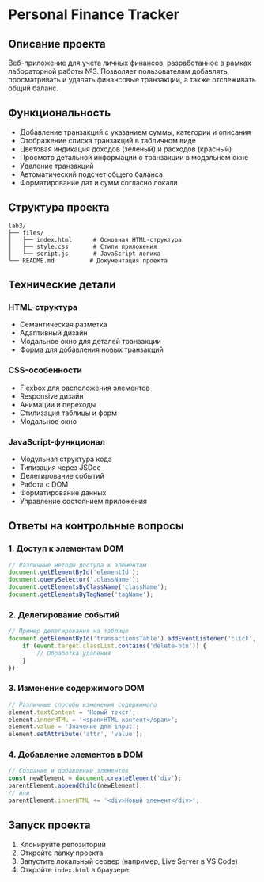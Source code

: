 # Personal Finance Tracker

## Описание проекта
Веб-приложение для учета личных финансов, разработанное в рамках лабораторной работы №3. Позволяет пользователям добавлять, просматривать и удалять финансовые транзакции, а также отслеживать общий баланс.

## Функциональность
- Добавление транзакций с указанием суммы, категории и описания
- Отображение списка транзакций в табличном виде
- Цветовая индикация доходов (зеленый) и расходов (красный)
- Просмотр детальной информации о транзакции в модальном окне
- Удаление транзакций
- Автоматический подсчет общего баланса
- Форматирование дат и сумм согласно локали

## Структура проекта
```
lab3/
├── files/
│   ├── index.html      # Основная HTML-структура
│   ├── style.css       # Стили приложения
│   └── script.js       # JavaScript логика
└── README.md          # Документация проекта
```

## Технические детали

### HTML-структура
- Семантическая разметка
- Адаптивный дизайн
- Модальное окно для деталей транзакции
- Форма для добавления новых транзакций

### CSS-особенности
- Flexbox для расположения элементов
- Responsive дизайн
- Анимации и переходы
- Стилизация таблицы и форм
- Модальное окно

### JavaScript-функционал
- Модульная структура кода
- Типизация через JSDoc
- Делегирование событий
- Работа с DOM
- Форматирование данных
- Управление состоянием приложения

## Ответы на контрольные вопросы

### 1. Доступ к элементам DOM
```javascript
// Различные методы доступа к элементам
document.getElementById('elementId');
document.querySelector('.className');
document.getElementsByClassName('className');
document.getElementsByTagName('tagName');
```

### 2. Делегирование событий
```javascript
// Пример делегирования на таблице
document.getElementById('transactionsTable').addEventListener('click', (event) => {
    if (event.target.classList.contains('delete-btn')) {
        // Обработка удаления
    }
});
```

### 3. Изменение содержимого DOM
```javascript
// Различные способы изменения содержимого
element.textContent = 'Новый текст';
element.innerHTML = '<span>HTML контент</span>';
element.value = 'Значение для input';
element.setAttribute('attr', 'value');
```

### 4. Добавление элементов в DOM
```javascript
// Создание и добавление элементов
const newElement = document.createElement('div');
parentElement.appendChild(newElement);
// или
parentElement.innerHTML += '<div>Новый элемент</div>';
```

## Запуск проекта
1. Клонируйте репозиторий
2. Откройте папку проекта
3. Запустите локальный сервер (например, Live Server в VS Code)
4. Откройте `index.html` в браузере